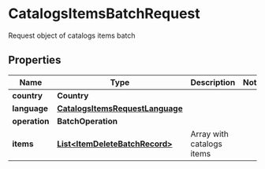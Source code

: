 

# CatalogsItemsBatchRequest

Request object of catalogs items batch

## Properties

| Name | Type | Description | Notes |
|------------ | ------------- | ------------- | -------------|
|**country** | **Country** |  |  |
|**language** | [**CatalogsItemsRequestLanguage**](CatalogsItemsRequestLanguage.md) |  |  |
|**operation** | **BatchOperation** |  |  |
|**items** | [**List&lt;ItemDeleteBatchRecord&gt;**](ItemDeleteBatchRecord.md) | Array with catalogs items |  |



